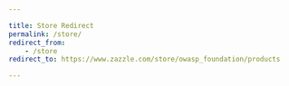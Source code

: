 ```yaml
---

title: Store Redirect
permalink: /store/
redirect_from: 
    - /store
redirect_to: https://www.zazzle.com/store/owasp_foundation/products

---
```

